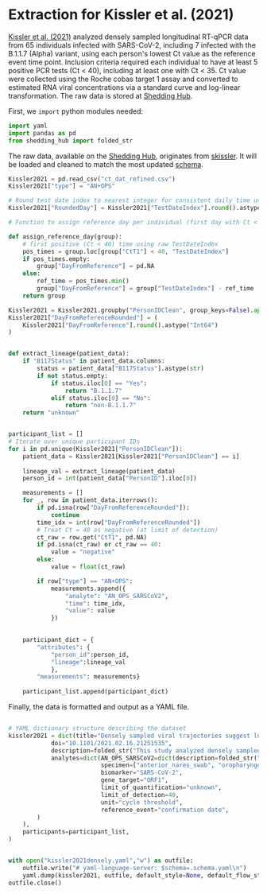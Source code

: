 # Extraction for Kissler et al. (2021)

[Kissler et al. (2021)](https://www.medrxiv.org/content/10.1101/2021.02.16.21251535v1) analyzed densely sampled longitudinal RT-qPCR data from 65 individuals infected with SARS-CoV-2, including 7 infected with the B.1.1.7 (Alpha) variant, using each person's lowest Ct value as the reference event time point. Inclusion criteria required each individual to have at least 5 positive PCR tests (Ct < 40), including at least one with Ct < 35. Ct value were collected using the Roche cobas target 1 assay and converted to estimated RNA viral concentrations via a standard curve and log-linear transformation. The raw data is stored at [Shedding Hub](https://github.com/shedding-hub/shedding-hub/tree/main/data/kissler2021densely).

First, we `import` python modules needed:

```python
import yaml
import pandas as pd
from shedding_hub import folded_str
```

The raw data, available on the [Shedding Hub](https://github.com/shedding-hub/shedding-hub/tree/main/data/kissler2021densely), originates from [skissler](https://github.com/skissler/CtTrajectories_B117/tree/main/data). It will be loaded and cleaned to match the most updated [schema](https://github.com/shedding-hub/shedding-hub/blob/main/data/.schema.yaml).


```python
Kissler2021 = pd.read_csv("ct_dat_refined.csv")
Kissler2021["type"] = "AN+OPS"    

# Round test date index to nearest integer for consistent daily time units
Kissler2021["RoundedDay"] = Kissler2021["TestDateIndex"].round().astype(int)

# Function to assign reference day per individual (first day with Ct < 40)

def assign_reference_day(group):
    # first positive (Ct < 40) time using raw TestDateIndex
    pos_times = group.loc[group["CtT1"] < 40, "TestDateIndex"]
    if pos_times.empty:
        group["DayFromReference"] = pd.NA
    else:
        ref_time = pos_times.min()
        group["DayFromReference"] = group["TestDateIndex"] - ref_time 
    return group

Kissler2021 = Kissler2021.groupby("PersonIDClean", group_keys=False).apply(assign_reference_day)
Kissler2021["DayFromReferenceRounded"] = (
    Kissler2021["DayFromReference"].round().astype("Int64")  
)


def extract_lineage(patient_data):
    if "B117Status" in patient_data.columns:
        status = patient_data["B117Status"].astype(str)
        if not status.empty:
            if status.iloc[0] == "Yes":
                return "B.1.1.7"
            elif status.iloc[0] == "No":
                return "non-B.1.1.7"
    return "unknown"


participant_list = []
# Iterate over unique participant IDs
for i in pd.unique(Kissler2021["PersonIDClean"]):
    patient_data = Kissler2021[Kissler2021["PersonIDClean"] == i]
    
    lineage_val = extract_lineage(patient_data)
    person_id = int(patient_data["PersonID"].iloc[0])

    measurements = []
    for _, row in patient_data.iterrows():
        if pd.isna(row["DayFromReferenceRounded"]):
            continue
        time_idx = int(row["DayFromReferenceRounded"])
        # Treat Ct = 40 as negative (at limit of detection)
        ct_raw = row.get("CtT1", pd.NA)
        if pd.isna(ct_raw) or ct_raw == 40:
            value = "negative"
        else:
            value = float(ct_raw)

        if row["type"] == "AN+OPS":
            measurements.append({
                "analyte": "AN_OPS_SARSCoV2",
                "time": time_idx,
                "value": value
            })
    

    participant_dict = {
        "attributes": {
            "person_id":person_id,
            "lineage":lineage_val
            },
        "measurements": measurements}
    
    participant_list.append(participant_dict)

```


Finally, the data is formatted and output as a YAML file.


```python

# YAML dictionary structure describing the dataset
kissler2021 = dict(title="Densely sampled viral trajectories suggest longer duration of acute infection with B.1.1.7 variant relative to non-B.1.1.7 SARS-CoV-2",
            doi="10.1101/2021.02.16.21251535",
            description=folded_str("This study analyzed densely sampled longitudinal RT-qPCR data from 65 individuals infected with SARS-CoV-2, including 7 infected with the B.1.1.7 (Alpha) variant, using each person's lowest Ct value as the reference event time point. Inclusion criteria required each individual to have at least 5 positive PCR tests (Ct < 40), including at least one with Ct < 35. Ct value were collected using the Roche cobas target 1 assay and converted to estimated RNA viral concentrations via a standard curve and log-linear transformation.\n"),
            analytes=dict(AN_OPS_SARSCoV2=dict(description=folded_str("SARS-CoV-2 RNA gene copy concentration in combined anterior nares and oropharyngeal swabs. The concentration was quantified in gene copies per milliliter.\n"),
                          specimen=["anterior_nares_swab", "oropharyngeal_swab"],
                          biomarker="SARS-CoV-2",
                          gene_target="ORF1",
                          limit_of_quantification="unknown",
                          limit_of_detection=40,
                          unit="cycle threshold",
                          reference_event="confirmation date",
        )
    ),
    participants=participant_list,
)


with open("kissler2021densely.yaml","w") as outfile:
    outfile.write("# yaml-language-server: $schema=.schema.yaml\n")
    yaml.dump(kissler2021, outfile, default_style=None, default_flow_style=False, sort_keys=False)
outfile.close()
```
